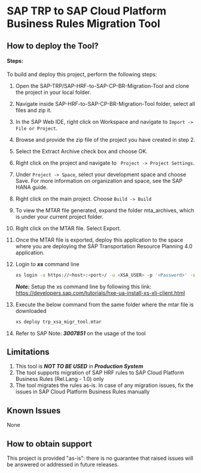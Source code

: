 # SAP TRP to SAP Cloud Platform Business Rules Migration Tool
## How to deploy the Tool?

#### Steps:

To build and deploy this project, perform the following steps:

1. Open the SAP-TRP/SAP-HRF-to-SAP-CP-BR-Migration-Tool and clone the project in your local folder.

2. Navigate inside SAP-HRF-to-SAP-CP-BR-Migration-Tool folder, select all files and zip it.

3. In the SAP Web IDE, right click on Workspace and navigate to ```Import -> File or Project```.

4. Browse and provide the zip file of the project you have created in step 2.

5. Select the Extract Archive check box and choose OK.

6. Right click on the project and navigate to ``` Project -> Project Settings```.

7. Under ```Project -> Space```, select your development space and choose Save. For more information on organization and space, see the SAP HANA guide.

8. Right click on the main project. Choose ```Build -> Build```

9. To view the MTAR file generated, expand the folder mta_archives, which is under your current project folder.

10. Right click on the MTAR file. Select Export.

11. Once the MTAR file is exported, deploy this application to the space where you are deploying the SAP Transportation Resource Planning 4.0 application.

12. Login to ***xs*** command line
    ```sh
    xs login -a https://<host>:<port>/ -u <XSA_USER> -p '<Password>' -s <xsa_space> --skip-ssl-validation
    ```
    ***Note:*** Setup the xs command line by following this link: https://developers.sap.com/tutorials/hxe-ua-install-xs-xli-client.html
13. Execute the below command from the same folder where the mtar file is downloaded
    ```sh
    xs deploy trp_xsa_migr_tool.mtar
    ```
14. Refer to SAP Note: ***3007851*** on the usage of the tool

## Limitations

1. This tool is ***NOT TO BE USED***  in ***Production System***
2. The tool supports migration of SAP HRF rules to SAP Cloud Platform Business Rules (Rel.Lang - 1.0) only
3. The tool migrates the rules as-is. In case of any migration issues, fix the issues in SAP Cloud Platform Business Rules manually

## Known Issues
None

## How to obtain support
This project is provided "as-is": there is no guarantee that raised issues will be answered or addressed in future releases.
